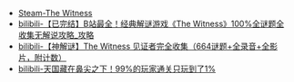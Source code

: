 - [Steam-The Witness](https://store.steampowered.com/app/210970/The_Witness/)
- [bilibili-【已完结】B站最全！经典解谜游戏《The Witness》100%全谜题全收集无解说攻略_攻略](https://www.bilibili.com/video/BV13F411v7HS/)
- [bilibili-【神解谜】The Witness 见证者完全收集（664谜题+全录音+全影片，附计数）](https://www.bilibili.com/video/BV1rF411J7Y7/)
- [bilibili-天国藏在鼻尖之下！99%的玩家通关只玩到了1%](https://www.bilibili.com/video/BV1mH4y1Z7n8/)
